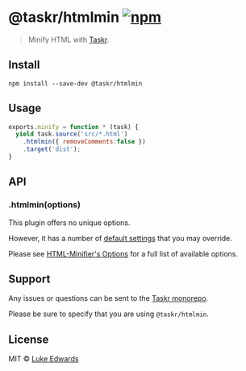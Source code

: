 # @taskr/htmlmin [![npm](https://img.shields.io/npm/v/@taskr/htmlmin.svg)](https://npmjs.org/package/@taskr/htmlmin)

> Minify HTML with [Taskr](https://github.com/lukeed/taskr).

## Install

```
npm install --save-dev @taskr/htmlmin
```

## Usage

```js
exports.minify = function * (task) {
  yield task.source('src/*.html')
    .htmlmin({ removeComments:false })
    .target('dist');
}
```

## API

### .htmlmin(options)

This plugin offers no unique options.

However, it has a number of [default settings](config.js) that you may override.

Please see [HTML-Minifier's Options](https://github.com/kangax/html-minifier#options-quick-reference) for a full list of available options.

## Support

Any issues or questions can be sent to the [Taskr monorepo](https://github.com/lukeed/taskr/issues/new).

Please be sure to specify that you are using `@taskr/htmlmin`.

## License

MIT © [Luke Edwards](https://lukeed.com)
